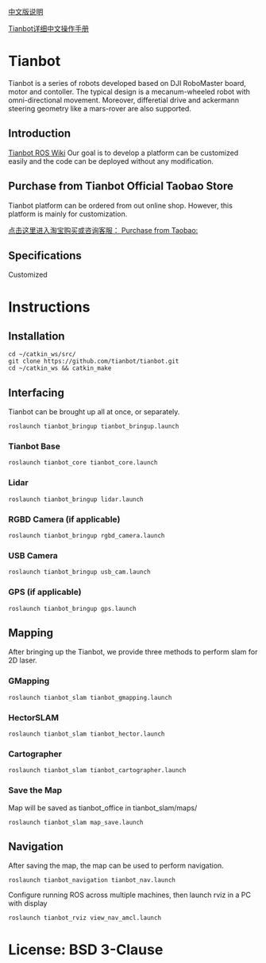 [中文版说明](https://github.com/tianbot/tianbot/blob/master/README_CN.md)  

[Tianbot详细中文操作手册](http://doc.tianbot.com/tianbot_omni)  

# Tianbot
Tianbot is a series of robots developed based on DJI RoboMaster board, motor and contoller. The typical design is a mecanum-wheeled robot with omni-directional movement. Moreover, differetial drive and ackermann steering geometry like a mars-rover are also supported.   

## Introduction
[Tianbot ROS Wiki](https://wiki.ros.org/tianbot)
Our goal is to develop a platform can be customized easily and the code can be deployed without any modification.

## Purchase from Tianbot Official Taobao Store

Tianbot platform can be ordered from out online shop. However, this platform is mainly for customization.
 
[点击这里进入淘宝购买或咨询客服： Purchase from Taobao:](https://item.taobao.com/item.htm?id=615976514264)  


## Specifications 

Customized

# Instructions
## Installation

```
cd ~/catkin_ws/src/
git clone https://github.com/tianbot/tianbot.git
cd ~/catkin_ws && catkin_make
```

## Interfacing
Tianbot can be brought up all at once, or separately.
```
roslaunch tianbot_bringup tianbot_bringup.launch
```
### Tianbot Base
```
roslaunch tianbot_core tianbot_core.launch
```

### Lidar
```
roslaunch tianbot_bringup lidar.launch
```

### RGBD Camera (if applicable)
```
roslaunch tianbot_bringup rgbd_camera.launch
```

### USB Camera
```
roslaunch tianbot_bringup usb_cam.launch
```

### GPS (if applicable)
```
roslaunch tianbot_bringup gps.launch
```

## Mapping
After bringing up the Tianbot, we provide three methods to perform slam for 2D laser.

### GMapping
```
roslaunch tianbot_slam tianbot_gmapping.launch
```
### HectorSLAM
```
roslaunch tianbot_slam tianbot_hector.launch
```
### Cartographer
```
roslaunch tianbot_slam tianbot_cartographer.launch
```
### Save the Map
Map will be saved as tianbot_office in tianbot_slam/maps/
```
roslaunch tianbot_slam map_save.launch
```

## Navigation
After saving the map, the map can be used to perform navigation.
```
roslaunch tianbot_navigation tianbot_nav.launch
```
Configure running ROS across multiple machines, then launch rviz in a PC with display
```
roslaunch tianbot_rviz view_nav_amcl.launch
```

# License: BSD 3-Clause

